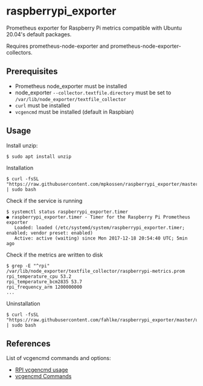 # raspberrypi_exporter
Prometheus exporter for Raspberry Pi metrics compatible with Ubuntu 20.04's default packages.

Requires prometheus-node-exporter and prometheus-node-exporter-collectors.

## Prerequisites

- Prometheus node_exporter must be installed
- node_exporter ```--collector.textfile.directory``` must be set to ```/var/lib/node_exporter/textfile_collector```
- ```curl``` must be installed
- ```vcgencmd``` must be installed (default in Raspbian)

## Usage

Install unzip:

    $ sudo apt install unzip

Installation

    $ curl -fsSL "https://raw.githubusercontent.com/mpkossen/raspberrypi_exporter/master/installer.sh" | sudo bash

Check if the service is running

    $ systemctl status raspberrypi_exporter.timer
    ● raspberrypi_exporter.timer - Timer for the Raspberry Pi Prometheus exporter
       Loaded: loaded (/etc/systemd/system/raspberrypi_exporter.timer; enabled; vendor preset: enabled)
       Active: active (waiting) since Mon 2017-12-18 20:54:40 UTC; 5min ago

Check if the metrics are written to disk

    $ grep -E "^rpi" /var/lib/node_exporter/textfile_collector/raspberrypi-metrics.prom
    rpi_temperature_cpu 53.2
    rpi_temperature_bcm2835 53.7
    rpi_frequency_arm 1200000000
    ...

Uninstallation

    $ curl -fsSL "https://raw.githubusercontent.com/fahlke/raspberrypi_exporter/master/uninstaller.sh" | sudo bash

## References

List of vcgencmd commands and options:

- [RPI vcgencmd usage](https://www.elinux.org/RPI_vcgencmd_usage)
- [vcgencmd Commands](https://github.com/nezticle/RaspberryPi-BuildRoot/wiki/VideoCore-Tools#vcgencmd-commands)
